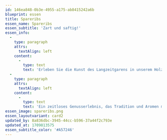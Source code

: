 ```yaml
---
id: 146ea848-0b3e-4955-a175-ab8415242a6b
blueprint: essen
title: Spareribs
essen_name: Spareribs
essen_subtitle: 'Zart und saftig!'
essen_info:
  -
    type: paragraph
    attrs:
      textAlign: left
    content:
      -
        type: text
        text: 'Erleben Sie die Kunst des Langzeitgarens in unserem Holzbackofen mit zarten Spareribs und Ofenkartoffeln. Sorgfältig mariniert und langsam geschmort, entfalten die Spareribs einen authentischen Geschmack. Die dazu passenden Ofenkartoffeln, begeistern mit knuspriger Haut und zartem Inneren. '
  -
    type: paragraph
    attrs:
      textAlign: left
    content:
      -
        type: text
        text: 'Ein zeitloses Genusserlebnis, das Tradition und Aromen meisterhaft vereint. '
essen_image: spareribs.png
essen_layoutvariant: card2
updated_by: 8a836dbc-3945-44cc-b596-37a44f2c793e
updated_at: 1709813575
essen_subtitle_color: '#A57246'
---
```

